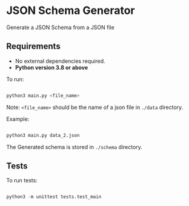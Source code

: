 
# JSON Schema Generator

Generate a JSON Schema from a JSON file


## Requirements
- No external dependencies required.
- **Python version 3.8 or above**



To run:
```python

python3 main.py <file_name>
```
Note: `<file_name>` should be the name of a json file in `./data` directory.


Example:
```python

python3 main.py data_2.json
```


The Generated schema is stored in `./schema` directory.


## Tests

To run tests:

```python

python3 -m unittest tests.test_main
```